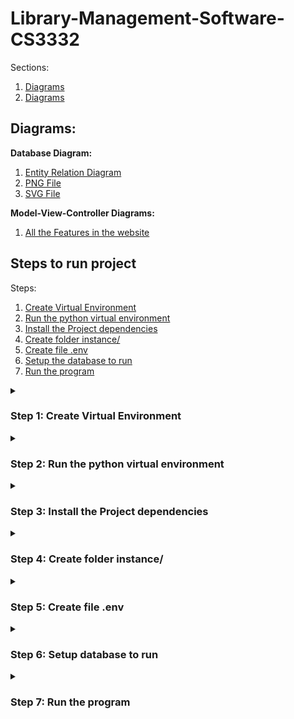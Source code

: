 # Library-Management-Software-CS3332

Sections:
1. <a href="#diagrams">Diagrams</a>
2. <a href="#diagrams">Diagrams</a>


## Diagrams:
**Database Diagram:**
1. <a href="./Diagrams/Database/EntityRelationshipDiagrams.md">Entity Relation Diagram</a>
2. <a href="./Diagrams/Database/mermaid-diagram-2024-08-10-235800.svg">PNG File</a>
3. <a href="./Diagrams/Database/mermaid-diagram-2024-08-10-235800.svg">SVG File</a>

**Model-View-Controller Diagrams:**
1. <a href="./Diagrams/Model-View-Controller/SequenceDiagrams.md">All the Features in the website</a>


## Steps to run project
Steps:
1. <a href="#step-1">Create Virtual Environment</a>
2. <a href="#step-2">Run the python virtual environment</a>
3. <a href="#step-3">Install the Project dependencies</a>
4. <a href="#step-4">Create folder instance/</a>
5. <a href="#step-5">Create file .env</a>
6. <a href="#step-6">Setup the database to run</a>
7. <a href="#step-7">Run the program</a>


<details>
    <summary>
        <h3 id="step-1"><strong>Step 1: Create Virtual Environment</strong></h3>
    </summary>
    <p>Type the following in the command prompt, remember to navigate to where you want to create your project:</p>
    <p><strong>Windows:</strong></p>
    <pre><code>$ py -m venv .venv</code></pre>
    <p><strong>Unix/MacOS:</strong></p>
    <pre><code>$ python -m venv .venv</code></pre>
</details>

<details>
    <summary>
        <h3 id="step-2"><strong>Step 2: Run the python virtual environment</strong></h3>
    </summary>
    <p>Typing this command in the <code>Command Prompt</code>, <code>PowerShell</code> or <code>Bash</code></p>
    <p><strong>Command Prompt:</strong></p>
    <pre><code>$ .venv\Scripts\activate.bat</code></pre>
    <p><strong>PowerShell:</strong></p>
    <pre><code>$ .venv\Scripts\Activate.ps1</code></pre>
    <p><strong>Bash:</strong></p>
    <pre><code>$ source .venv/bin/activate</code></pre>
    <br>
    <p><strong>NOTE:</strong>To deactivate the python virtual environment in <code>Command Prompt</code>, type:</p>
    <pre><code>$ .venv\Scripts\deactivate.bat</code></pre>
</details>

<details>
    <summary>
        <h3 id="step-3"><strong>Step 3: Install the Project dependencies</strong></h3>
    </summary>
    <p>Use <code>pip</code> to install your project in the virtual environment:</p>
    <pre><code>$ pip install -e .</code></pre>
    <br>
    <p>This tells <code>pip</code> to find <i>pyproject.toml</i> in the current directory and install the project in editable or development mode</p>
</details>

<details>
    <summary>
        <h3 id="step-4"><strong>Step 4: Create folder instance/</strong></h3>
    </summary>
    <p>Create a folder named <b>instance/</b> this directory (same as this README.md file) or type the following command:</p>
    <pre><code>$ mkdir instance</code></pre>
</details>

<details>
    <summary>
        <h3 id="step-5"><strong>Step 5: Create file .env </strong></h3>
    </summary>
    <p>Step 1: Create a file named <b>.env</b> in folder <b>instance/</b> you just created</p>
    <pre><code>$ touch instance/.env</code></pre>
    <br>
    <p>Insert some data of your own in the { } curly brackets</p>
    <pre><code>SECRET_KEY="{ your_own_random_key }"
DATABASE="{ absolute path to the database file }"
SQLALCHEMY_DATABASE_URI = "sqlite:///{ absolute path to the database file }"
SQLALCHEMY_TRACK_MODIFICATION="False"</code></pre>
</details>

<details>
    <summary>
        <h3 id="step-6"><strong>Step 6: Setup database to run</strong></h3>
    </summary>
    <p>Step 1: Use this command to initialize the database:</p>
    <pre><code>$ flask --app src init-db</code></pre>
    <br>
    <p>Step 2: Use this command to insert some fake data into the database:</p>
    <pre><code>$ flask --app src insert-db</code></pre>
    <br>
    <p><strong>Note*:<strong> Use this command to drop all the tables (included all the data) in the database:</p>
    <pre><code>$ flask --app src drop-db</code></pre>
    <br>
</details>


<details>
    <summary>
        <h3 id="step-7"><strong>Step 7: Run the program</strong></h3>
    </summary>
    <p>Step 1: Use this command to run the program:</p>
    <pre><code>$ flask --app src run --debug</code></pre>
    <br>
    <p>Step 2: Open your web browser and type in the url:</p>
    <pre><code>http://127.0.0.1:5000</code></pre>
</details>